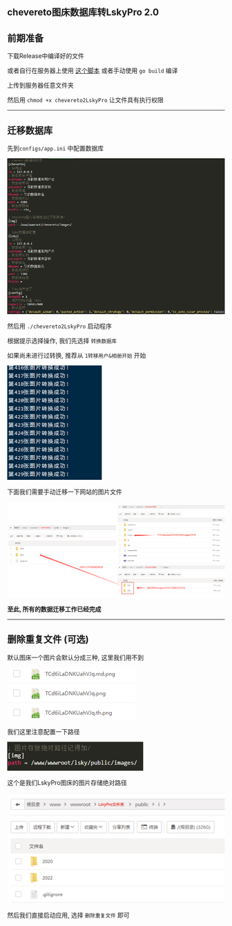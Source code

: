 ## chevereto图床数据库转LskyPro 2.0

## 前期准备

下载Release中编译好的文件

或者自行在服务器上使用 [这个脚本](script/build.sh) 或者手动使用 `go build` 编译

上传到服务器任意文件夹

然后用 `chmod +x chevereto2LskyPro` 让文件具有执行权限

---
## 迁移数据库

先到`configs/app.ini` 中配置数据库

![image](./images/01.png)

然后用 `./chevereto2LskyPro` 启动程序

根据提示选择操作, 我们先选择 `转换数据库`

如果尚未进行过转换, 推荐从 `1转移用户&相册开始` 开始

![image](./images/02.png)

下面我们需要手动迁移一下网站的图片文件

![image](./images/03.png)

**至此, 所有的数据迁移工作已经完成**

---
## 删除重复文件 (可选)

默认图床一个图片会默认分成三种, 这里我们用不到

![image](./images/04.png)

我们这里注意配置一下路径

![image](./images/05.png)

这个是我们LskyPro图床的图片存储绝对路径

![image](./images/06.png)

然后我们直接启动应用, 选择 `删除重复文件` 即可